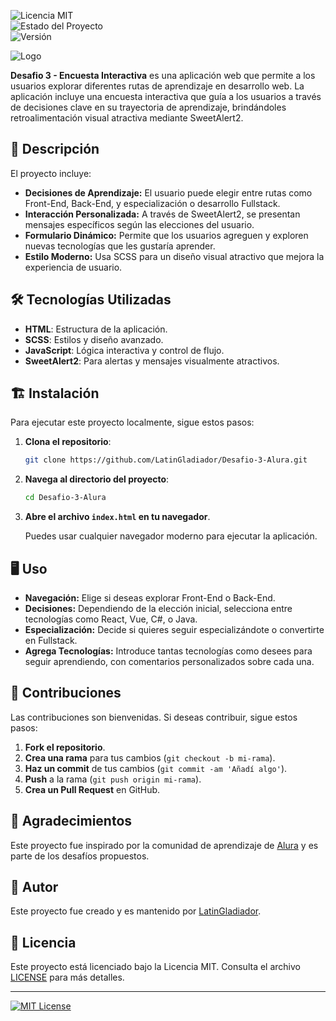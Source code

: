 ![Licencia MIT](https://img.shields.io/badge/licencia-MIT-blue.svg)  
![Estado del Proyecto](https://img.shields.io/badge/estado-finalizado-green.svg)  
![Versión](https://img.shields.io/badge/versión-1.0.0-brightgreen.svg)



![Logo](https://ci3.googleusercontent.com/meips/ADKq_NYye8g_ty_wD0XYL2GNMoDxBRpcB02j223NEnCIKMv91C9l_5f_N3N38F6JvoVwpkLhbY7i3sp5SaEjMVRInLoayPs_bzSGaWzDMCQtt6u6_sg-WvXgzvnf_2kBi05E55G_=s0-d-e1-ft#https://d335luupugsy2.cloudfront.net/cms/files/10224/1722974906/$2rp7nct8hor)

**Desafio 3 - Encuesta Interactiva** es una aplicación web que permite a los usuarios explorar diferentes rutas de aprendizaje en desarrollo web. La aplicación incluye una encuesta interactiva que guía a los usuarios a través de decisiones clave en su trayectoria de aprendizaje, brindándoles retroalimentación visual atractiva mediante SweetAlert2.

## 🚀 Descripción

El proyecto incluye:

- **Decisiones de Aprendizaje:** El usuario puede elegir entre rutas como Front-End, Back-End, y especialización o desarrollo Fullstack.
- **Interacción Personalizada:** A través de SweetAlert2, se presentan mensajes específicos según las elecciones del usuario.
- **Formulario Dinámico:** Permite que los usuarios agreguen y exploren nuevas tecnologías que les gustaría aprender.
- **Estilo Moderno:** Usa SCSS para un diseño visual atractivo que mejora la experiencia de usuario.

## 🛠️ Tecnologías Utilizadas

- **HTML**: Estructura de la aplicación.
- **SCSS**: Estilos y diseño avanzado.
- **JavaScript**: Lógica interactiva y control de flujo.
- **SweetAlert2**: Para alertas y mensajes visualmente atractivos.

## 🏗️ Instalación

Para ejecutar este proyecto localmente, sigue estos pasos:

1. **Clona el repositorio**:

    ```bash
    git clone https://github.com/LatinGladiador/Desafio-3-Alura.git
    ```

2. **Navega al directorio del proyecto**:

    ```bash
    cd Desafio-3-Alura
    ```

3. **Abre el archivo `index.html` en tu navegador**.

    Puedes usar cualquier navegador moderno para ejecutar la aplicación.

## 🖥️ Uso

- **Navegación:** Elige si deseas explorar Front-End o Back-End.
- **Decisiones:** Dependiendo de la elección inicial, selecciona entre tecnologías como React, Vue, C#, o Java.
- **Especialización:** Decide si quieres seguir especializándote o convertirte en Fullstack.
- **Agrega Tecnologías:** Introduce tantas tecnologías como desees para seguir aprendiendo, con comentarios personalizados sobre cada una.

## 🤝 Contribuciones

Las contribuciones son bienvenidas. Si deseas contribuir, sigue estos pasos:

1. **Fork el repositorio**.
2. **Crea una rama** para tus cambios (`git checkout -b mi-rama`).
3. **Haz un commit** de tus cambios (`git commit -am 'Añadí algo'`).
4. **Push** a la rama (`git push origin mi-rama`).
5. **Crea un Pull Request** en GitHub.

## 🙏 Agradecimientos

Este proyecto fue inspirado por la comunidad de aprendizaje de [Alura](https://www.alura.com.br/) y es parte de los desafíos propuestos.

## 👤 Autor

Este proyecto fue creado y es mantenido por [LatinGladiador](https://github.com/LatinGladiador).

## 📜 Licencia

Este proyecto está licenciado bajo la Licencia MIT. Consulta el archivo [LICENSE](LICENSE) para más detalles.

---
[![MIT License](https://img.shields.io/badge/License-MIT-yellow.svg)](https://opensource.org/licenses/MIT)
